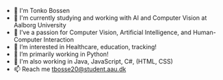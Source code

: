 - 👋 I'm Tonko Bossen
- 🔨 I'm currently studying and working with AI and Computer Vision at Aalborg University
- 💞️ I’ve a passion for Computer Vision, Artificial Intelligence, and Human-Computer Interaction
- 👀 I’m interested in Healthcare, education, tracking!
- 💪 I’m primarily working in Python! 
- 📂 I'm also working in Java, JavaScript, C#, (HTML, CSS)
- 📫 Reach me tbosse20@student.aau.dk

<!---
tbosse20/tbosse20 is a ✨ special ✨ repository because its `README.md` (this file) appears on your GitHub profile.
You can click the Preview link to take a look at your changes.
--->
